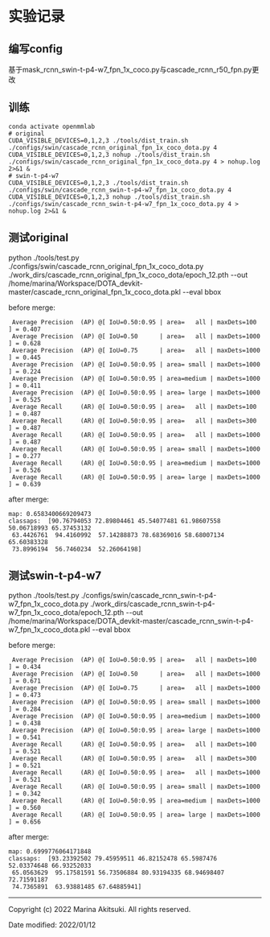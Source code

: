 # 实验记录

## 编写config

基于mask_rcnn_swin-t-p4-w7_fpn_1x_coco.py与cascade_rcnn_r50_fpn.py更改

## 训练

```shell
conda activate openmmlab
# original
CUDA_VISIBLE_DEVICES=0,1,2,3 ./tools/dist_train.sh ./configs/swin/cascade_rcnn_original_fpn_1x_coco_dota.py 4
CUDA_VISIBLE_DEVICES=0,1,2,3 nohup ./tools/dist_train.sh ./configs/swin/cascade_rcnn_original_fpn_1x_coco_dota.py 4 > nohup.log 2>&1 &
# swin-t-p4-w7
CUDA_VISIBLE_DEVICES=0,1,2,3 ./tools/dist_train.sh ./configs/swin/cascade_rcnn_swin-t-p4-w7_fpn_1x_coco_dota.py 4
CUDA_VISIBLE_DEVICES=0,1,2,3 nohup ./tools/dist_train.sh ./configs/swin/cascade_rcnn_swin-t-p4-w7_fpn_1x_coco_dota.py 4 > nohup.log 2>&1 &
```

## 测试original

python ./tools/test.py ./configs/swin/cascade_rcnn_original_fpn_1x_coco_dota.py ./work_dirs/cascade_rcnn_original_fpn_1x_coco_dota/epoch_12.pth --out /home/marina/Workspace/DOTA_devkit-master/cascade_rcnn_original_fpn_1x_coco_dota.pkl --eval bbox

before merge:

```
 Average Precision  (AP) @[ IoU=0.50:0.95 | area=   all | maxDets=100 ] = 0.407
 Average Precision  (AP) @[ IoU=0.50      | area=   all | maxDets=1000 ] = 0.628
 Average Precision  (AP) @[ IoU=0.75      | area=   all | maxDets=1000 ] = 0.445
 Average Precision  (AP) @[ IoU=0.50:0.95 | area= small | maxDets=1000 ] = 0.224
 Average Precision  (AP) @[ IoU=0.50:0.95 | area=medium | maxDets=1000 ] = 0.411
 Average Precision  (AP) @[ IoU=0.50:0.95 | area= large | maxDets=1000 ] = 0.525
 Average Recall     (AR) @[ IoU=0.50:0.95 | area=   all | maxDets=100 ] = 0.487
 Average Recall     (AR) @[ IoU=0.50:0.95 | area=   all | maxDets=300 ] = 0.487
 Average Recall     (AR) @[ IoU=0.50:0.95 | area=   all | maxDets=1000 ] = 0.487
 Average Recall     (AR) @[ IoU=0.50:0.95 | area= small | maxDets=1000 ] = 0.277
 Average Recall     (AR) @[ IoU=0.50:0.95 | area=medium | maxDets=1000 ] = 0.526
 Average Recall     (AR) @[ IoU=0.50:0.95 | area= large | maxDets=1000 ] = 0.639
```

after merge:

```
map: 0.6583400669209473
classaps:  [90.76794053 72.89804461 45.54077481 61.98607558 50.06718993 65.37453132
 63.4426761  94.4160992  57.14288873 78.68369016 58.68007134 65.60383328
 73.8996194  56.7460234  52.26064198]
```

## 测试swin-t-p4-w7

python ./tools/test.py ./configs/swin/cascade_rcnn_swin-t-p4-w7_fpn_1x_coco_dota.py ./work_dirs/cascade_rcnn_swin-t-p4-w7_fpn_1x_coco_dota/epoch_12.pth --out /home/marina/Workspace/DOTA_devkit-master/cascade_rcnn_swin-t-p4-w7_fpn_1x_coco_dota.pkl --eval bbox

before merge:

```
 Average Precision  (AP) @[ IoU=0.50:0.95 | area=   all | maxDets=100 ] = 0.434
 Average Precision  (AP) @[ IoU=0.50      | area=   all | maxDets=1000 ] = 0.671
 Average Precision  (AP) @[ IoU=0.75      | area=   all | maxDets=1000 ] = 0.473
 Average Precision  (AP) @[ IoU=0.50:0.95 | area= small | maxDets=1000 ] = 0.284
 Average Precision  (AP) @[ IoU=0.50:0.95 | area=medium | maxDets=1000 ] = 0.438
 Average Precision  (AP) @[ IoU=0.50:0.95 | area= large | maxDets=1000 ] = 0.541
 Average Recall     (AR) @[ IoU=0.50:0.95 | area=   all | maxDets=100 ] = 0.521
 Average Recall     (AR) @[ IoU=0.50:0.95 | area=   all | maxDets=300 ] = 0.521
 Average Recall     (AR) @[ IoU=0.50:0.95 | area=   all | maxDets=1000 ] = 0.521
 Average Recall     (AR) @[ IoU=0.50:0.95 | area= small | maxDets=1000 ] = 0.342
 Average Recall     (AR) @[ IoU=0.50:0.95 | area=medium | maxDets=1000 ] = 0.560
 Average Recall     (AR) @[ IoU=0.50:0.95 | area= large | maxDets=1000 ] = 0.656
```

after merge:

```
map: 0.6999776064171848
classaps:  [93.23392502 79.45959511 46.82152478 65.5987476  52.03374648 66.93252033
 65.0563629  95.17581591 56.73506884 80.93194335 68.94698407 72.71591187
 74.7365891  63.93881485 67.64885941]
```

-----

Copyright (c) 2022 Marina Akitsuki. All rights reserved.

Date modified: 2022/01/12

